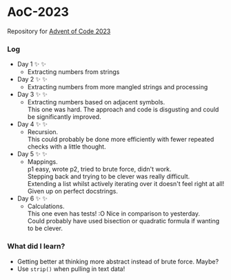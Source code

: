 # AoC-2023
Repository for [Advent of Code 2023](https://adventofcode.com/2023)

### Log

- Day 1 :sparkles: :sparkles:
  - Extracting numbers from strings
- Day 2 :sparkles: :sparkles:
  - Extracting numbers from more mangled strings and processing
- Day 3 :sparkles: :sparkles:
  - Extracting numbers based on adjacent symbols.  
    This one was hard. The approach and code is disgusting and could be significantly improved.
- Day 4 :sparkles: :sparkles:
  - Recursion.  
    This could probably be done more efficiently with fewer repeated checks with a little thought.
- Day 5 :sparkles: :sparkles:
  - Mappings.  
    p1 easy, wrote p2, tried to brute force, didn't work.  
    Stepping back and trying to be clever was really difficult.  
    Extending a list whilst actively iterating over it doesn't feel right at all!  
    Given up on perfect docstrings.
- Day 6 :sparkles: :sparkles:
  - Calculations.  
    This one even has tests! :O Nice in comparison to yesterday.  
    Could probably have used bisection or quadratic formula if wanting to be clever.

### What did I learn?

- Getting better at thinking more abstract instead of brute force. Maybe?
- Use `strip()` when pulling in text data!
